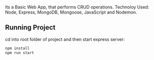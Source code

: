Its a Basic Web App, that performs CRUD operations.
Technoloy Used: Node, Express, MongoDB, Mongoose, JavaScript and Nodemon.

## Running Project

cd into root folder of project and then start express server:

```bash
npm install
npm run start
```

<!-- Open [http://localhost:3000](http://localhost:3000) with your browser to see the result. -->
